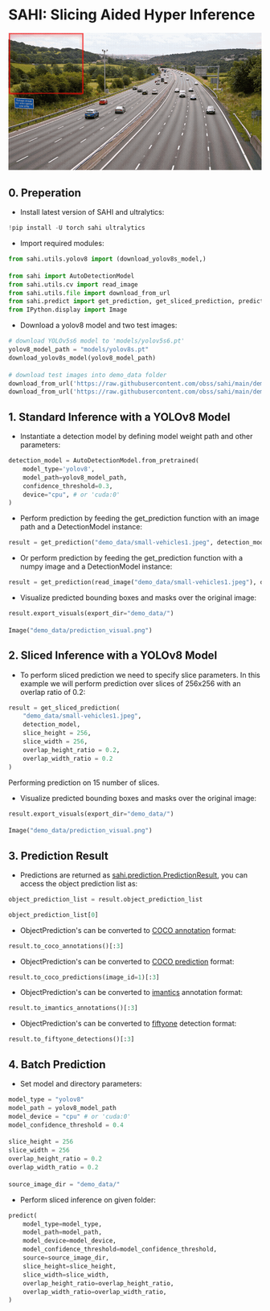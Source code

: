 

# SAHI: Slicing Aided Hyper Inference

![teaser](https://raw.githubusercontent.com/obss/sahi/main/resources/sliced_inference.gif)





## 0. Preperation

- Install latest version of SAHI and ultralytics:

```python
!pip install -U torch sahi ultralytics
```

- Import required modules:

```python
from sahi.utils.yolov8 import (download_yolov8s_model,)

from sahi import AutoDetectionModel
from sahi.utils.cv import read_image
from sahi.utils.file import download_from_url
from sahi.predict import get_prediction, get_sliced_prediction, predict
from IPython.display import Image
```

- Download a yolov8 model and two test images:

```python
# download YOLOv5s6 model to 'models/yolov5s6.pt'
yolov8_model_path = "models/yolov8s.pt"
download_yolov8s_model(yolov8_model_path)

# download test images into demo_data folder
download_from_url('https://raw.githubusercontent.com/obss/sahi/main/demo/demo_data/small-vehicles1.jpeg', 'demo_data/small-vehicles1.jpeg')
download_from_url('https://raw.githubusercontent.com/obss/sahi/main/demo/demo_data/terrain2.png', 'demo_data/terrain2.png')
```

## 1. Standard Inference with a YOLOv8 Model

- Instantiate a detection model by defining model weight path and other parameters:

```python
detection_model = AutoDetectionModel.from_pretrained(
    model_type='yolov8',
    model_path=yolov8_model_path,
    confidence_threshold=0.3,
    device="cpu", # or 'cuda:0'
)
```

- Perform prediction by feeding the get_prediction function with an image path and a DetectionModel instance:

```python
result = get_prediction("demo_data/small-vehicles1.jpeg", detection_model)
```

- Or perform prediction by feeding the get_prediction function with a numpy image and a DetectionModel instance:

```python
result = get_prediction(read_image("demo_data/small-vehicles1.jpeg"), detection_model)
```

- Visualize predicted bounding boxes and masks over the original image:

```python
result.export_visuals(export_dir="demo_data/")

Image("demo_data/prediction_visual.png")
```


## 2. Sliced Inference with a YOLOv8 Model

- To perform sliced prediction we need to specify slice parameters. In this example we will perform prediction over slices of 256x256 with an overlap ratio of 0.2:

```python
result = get_sliced_prediction(
    "demo_data/small-vehicles1.jpeg",
    detection_model,
    slice_height = 256,
    slice_width = 256,
    overlap_height_ratio = 0.2,
    overlap_width_ratio = 0.2
)
```

Performing prediction on 15 number of slices.

- Visualize predicted bounding boxes and masks over the original image:

```python
result.export_visuals(export_dir="demo_data/")

Image("demo_data/prediction_visual.png")
```


## 3. Prediction Result

- Predictions are returned as [sahi.prediction.PredictionResult](https://github.com/obss/sahi/blob/b115f08f0c0aeeb151adf24e47c222d3483cc931/demo/sahi/prediction.py), you can access the object prediction list as:

```python
object_prediction_list = result.object_prediction_list
```

```python
object_prediction_list[0]
```

- ObjectPrediction's can be converted to [COCO annotation](https://cocodataset.org/#format-data) format:

```python
result.to_coco_annotations()[:3]
```

- ObjectPrediction's can be converted to [COCO prediction](https://github.com/i008/COCO-dataset-explorer) format:

```python
result.to_coco_predictions(image_id=1)[:3]
```

- ObjectPrediction's can be converted to [imantics](https://github.com/jsbroks/imantics) annotation format:

```python
result.to_imantics_annotations()[:3]
```

- ObjectPrediction's can be converted to [fiftyone](https://github.com/voxel51/fiftyone) detection format:

```python
result.to_fiftyone_detections()[:3]
```

## 4. Batch Prediction

- Set model and directory parameters:

```python
model_type = "yolov8"
model_path = yolov8_model_path
model_device = "cpu" # or 'cuda:0'
model_confidence_threshold = 0.4

slice_height = 256
slice_width = 256
overlap_height_ratio = 0.2
overlap_width_ratio = 0.2

source_image_dir = "demo_data/"
```

- Perform sliced inference on given folder:

```python
predict(
    model_type=model_type,
    model_path=model_path,
    model_device=model_device,
    model_confidence_threshold=model_confidence_threshold,
    source=source_image_dir,
    slice_height=slice_height,
    slice_width=slice_width,
    overlap_height_ratio=overlap_height_ratio,
    overlap_width_ratio=overlap_width_ratio,
)
```

